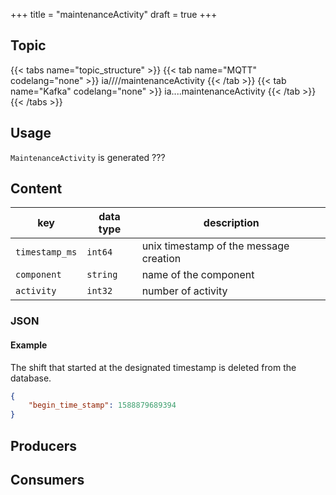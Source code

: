 +++
title = "maintenanceActivity"
draft = true
+++
<!---
This prefix is highly undocumented and unused, keep this as draft and decide later what to do with it, both keys component and activity are not used elsewhere
 --->
## Topic

{{< tabs name="topic_structure" >}}
{{< tab name="MQTT" codelang="none" >}}
ia/<customerID>/<location>/<AssetID>/maintenanceActivity
{{< /tab >}}
{{< tab name="Kafka" codelang="none" >}}
ia.<customerID>.<location>.<AssetID>.maintenanceActivity
{{< /tab >}}
{{< /tabs >}}

## Usage

`MaintenanceActivity` is generated ???

## Content

| key  | data type  | description  |
|---|---|---|
| `timestamp_ms` | `int64` |unix timestamp of the message creation |
| `component` | `string` |name of the component |
| `activity` | `int32` |number of activity |

### JSON

#### Example


The shift that started at the designated timestamp is deleted from the database. 

```json
{
    "begin_time_stamp": 1588879689394
}
```
<!---
#### Schema

```json
{
    "$schema": "http://json-schema.org/draft/2019-09/schema",
    "$id": "https://learn.umh.app/content/docs/architecture/datamodel/messages/scrapCount.json",
    "type": "object",
    "default": {},
    "title": "Root Schema",
    "required": [
        "product_id",
        "time_per_unit_in_seconds"
    ],
    "properties": {
        "product_id": {
          "type": "string",
          "default": "",
          "title": "The product id to be produced"
        },
        "time_per_unit_in_seconds": {
          "type": "number",
          "default": 0.0,
          "minimum": 0,
          "title": "The time it takes to produce one unit of the product"
        }
    },
    "examples": [
        {
            "product_id": "Beierlinger 30x15",
            "time_per_unit_in_seconds": "0.2"
        },
        {
            "product_id": "Test product",
            "time_per_unit_in_seconds": "10"
        }
    ]
}
```
-->

## Producers

## Consumers
